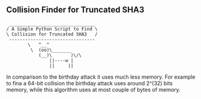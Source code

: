 ## Collision Finder for Truncated SHA3

```text
 ________________________________
/ A Simple Python Script to Find \
\ Collision for Truncated SHA3   /
 --------------------------------
        \   ^__^
         \  (oo)\_______
            (__)\       )\/\
                ||----w |
                ||     ||

```

In comparison to the birthday attack it uses much less memory. For example to fina a 64-bit collision the birthday attack uses around 2^(32) bits memory, while this algorithm uses at most couple of bytes of memory.
